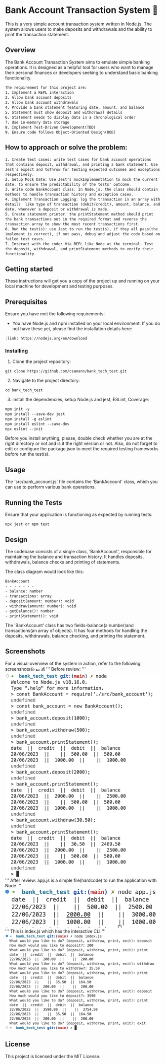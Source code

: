 # Bank Account Transaction System :tada:

This is a very simple account transaction system written in Node.js. The system allows users to make deposits and withdrawals and the ability to print the transaction statement.

## Overview

The Bank Account Transaction System aims to emulate simple banking operations. It is designed as a helpful tool for users who want to manage their personal finances or developers seeking to understand basic banking functionality.
```
The requirement for this project are:
1. Implement a REPL interaction
2. Allow bank account deposits
3. Allow bank account withdrawals
4. Provide a bank statement featuring date, amount, and balance
5. Statement must show deposit and withdrawal details
6. Statement needs to display data in a chronological order
7. Use in-memory data storage
8. Implement Test-Driven Development(TDD)
9. Ensure code follows Object-Oriented Design(OOD)
```
## How to approach or solve the problem:
```
1. Create test cases: write test cases for bank account operations that contains deposit, withdrawal, and printing a bank statement. Use Jest's expect and toThrow for testing expected outcomes and exceptions respectively.
2. Setup Mock Date: Use Jest's mockImplementation to mock the current date, to ensure the predictability of the tests' outcome.
3. Write code BankAccount class: In Node.js, the class should contain methods to handle transaction history and exception cases.
4. Implement Transaction Logging: log the transaction in an array with details  like type of transaction (debit/credit), amount, balance, and date, whenever a deposit or withdrawal is made.
5. Create statement printer: the printStatement method should print the bank transactions out in the required format and reverse the transaction array to show the most recent transactions first.
6. Run the test(s): use Jest to run the test(s), if they all pass(the implement is correct), if not pass, debug and adjust the code based on failed test cases.
7. Interact with the code: Via REPL like Node at the terminal. Test the deposit, withdrawal, and printStatement methods to verify their functionality.

```
## Getting started

These instructions will get you a copy of the project up and running on your local machine for development and testing purposes.

## Prerequisites

Ensure you have met the following requirements:
* You have Node.js and npm installed on your local environment. If you do not have these yet, please find the installation details here:
```
:link: https://nodejs.org/en/download 
```

### Installing

1. Clone the project repository:
```
git clone https://github.com/csanann/bank_tech_test.git
```
2. Navigate to the project directory: 
```
cd bank_tech_test
```
3. install the dependencies, setup Node.js and jest, ESLint, Coverage: 
```
mpm init -y
npm install --save-dev jest
npm install -g eslint
npm install eslint --save-dev
npx eslint --init

```
Before you install anything, please, double check whether you are at the right directory or not and is it the right version or not.
Also, do not forget to edit or configure the package.json to meet the required testing frameworks before run the test(s).

## Usage

The 'src/bank_account.js' file contains the 'BankAccount' class, which you can use to perform various bank operations.

## Running the Tests

Ensure that your application is functioning as expected by running tests: 
```
npx jest or npm test
```

## Design

The codebase consists of a single class, 'BankAccount', responsible for maintaining the balance and transaction history. It handles deposits, withdrawals, balance checks and printing of statements.

The class diagram would look like this:
```
BankAccount
- - - - - - -
- balance: number
- transactions: array
- deposit(amount: number): void
- withdraw(amount: number): void
- getBalance(): number
- printStatement(): void
```

The 'BankAccount' class has two fields-balance(a number)and transactions(an array of objects). It has four methods for handling the deposits, withdrawals, balance checking, and printing the statement.

## Screenshots 

For a visual overview of the system in action, refer to the following screenshots:+1: :pound: :moneybag:
'''
Before review:
'''
![System in use](./src/bank_tech.png)
'''
After review: app.js is a simple file(hardcode) to run the application with Node
'''
![System in use](./src/bank_tech_app.png)
 '''
 This is index.js which has the interactive CLI
 '''
![System in use](./src/bank_tech_index.png)


## License

This project is licensed under the MIT License.